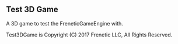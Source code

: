 Test 3D Game
-------

A 3D game to test the FreneticGameEngine with.

Test3DGame is Copyright (C) 2017 Frenetic LLC, All Rights Reserved.
